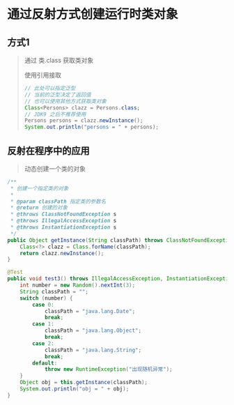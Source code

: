 # 通过反射方式创建运行时类对象

## 方式1

>   通过 类.class 获取类对象
>
>   使用引用接取
>
>   ```java
>   // 此处可以指定泛型
>   // 当前的泛型决定了返回值
>   // 也可以使用其他方式获取类对象
>   Class<Persons> clazz = Persons.class;
>   // JDK9 之后不推荐使用
>   Persons persons = clazz.newInstance();
>   System.out.println("persons = " + persons);
>   ```
>
>   

## 反射在程序中的应用

>   动态创建一个类的对象

```java
/**
 * 创建一个指定类的对象
 *
 * @param classPath 指定类的参数名
 * @return 创建的对象
 * @throws ClassNotFoundException s
 * @throws IllegalAccessException s
 * @throws InstantiationException s
 */
public Object getInstance(String classPath) throws ClassNotFoundException, IllegalAccessException, InstantiationException {
    Class<?> clazz = Class.forName(classPath);
    return clazz.newInstance();
}

@Test
public void test3() throws IllegalAccessException, InstantiationException, ClassNotFoundException {
    int number = new Random().nextInt(3);
    String classPath = "";
    switch (number) {
        case 0:
            classPath = "java.lang.Date";
            break;
        case 1:
            classPath = "java.lang.Object";
            break;
        case 2:
            classPath = "java.lang.String";
            break;
        default:
            throw new RuntimeException("出现随机异常");
    }
    Object obj = this.getInstance(classPath);
    System.out.println("obj = " + obj);
}
```

